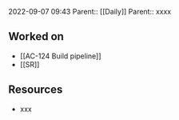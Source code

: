 2022-09-07 09:43
Parent:: [[Daily]] 
Parent:: xxxx

## Worked on

- [[AC-124 Build pipeline]]
- [[SR]]

## Resources

- xxx

